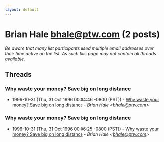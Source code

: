 ```yaml
---
layout: default
---
```


# Brian Hale <bhale@ptw.com> (2 posts)

_Be aware that many list participants used multiple email addresses over their time active on the list. As such this page may not contain all threads available._

## Threads

### Why waste your money? Save big on long distance
+ 1996-10-31 (Thu, 31 Oct 1996 00:04:46 -0800 (PST)) - [Why waste your money? Save big on long distance](/archive/1996/10/86f1d4107d82035e6503df779a40ad7da5c1c99a00bae64b24b1de652a8cf448) - _Brian Hale \<bhale@ptw.com\>_

### Why waste your money? Save big on long distance
+ 1996-10-31 (Thu, 31 Oct 1996 00:06:25 -0800 (PST)) - [Why waste your money? Save big on long distance](/archive/1996/10/6d3f65adaf7b4267c6bf7d55e79d98cf04b8da3e4d1ca61201fd5b6e352e9c6c) - _Brian Hale \<bhale@ptw.com\>_

